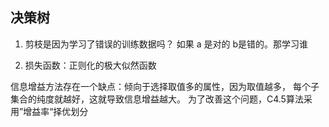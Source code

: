 ## 决策树
1. 剪枝是因为学习了错误的训练数据吗？
   如果 a 是对的 b是错的。那学习谁

2. 损失函数：正则化的极大似然函数

信息增益方法存在一个缺点：倾向于选择取值多的属性，因为取值越多，
每个子集合的纯度就越好，这就导致信息增益越大。
为了改善这个问题，C4.5算法采用”增益率“择优划分

